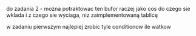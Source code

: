 do zadania 2 - mozna potraktowac ten bufor raczej jako cos do czego
sie wklada i z czego sie wyciaga, niz zaimplementowaną tablicę

w zadaniu pierwszym najlepiej zrobic tyle conditionow ile watkow 